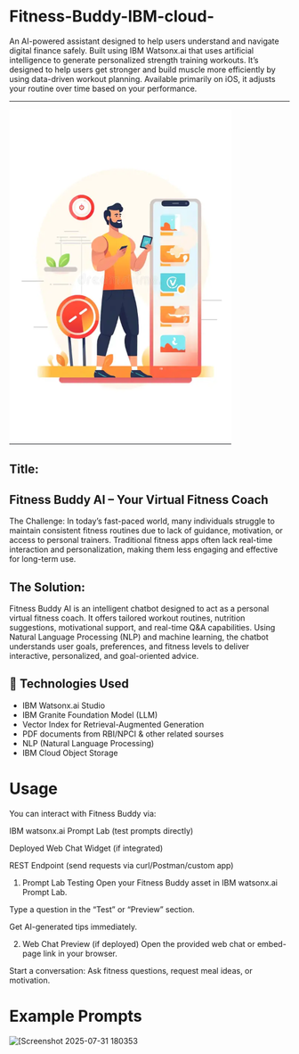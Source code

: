 # Fitness-Buddy-IBM-cloud-

An AI-powered assistant designed to help users understand and navigate digital finance safely. Built using IBM Watsonx.ai that uses artificial intelligence to generate personalized strength training workouts. It’s designed to help users get stronger and build muscle more efficiently by using data-driven workout planning. Available primarily on iOS, it adjusts your routine over time based on your performance.

---

![Fitness Buddy AI](https://github.com/uditnarayan1234/Fitness-Buddy-IBM-cloud-/blob/2ee9926b61d6f6627cae6ec16f244249c77923bc/Screenshot%202025-08-04%20085108.png)

## Title:
## Fitness Buddy AI – Your Virtual Fitness Coach
The Challenge:
In today’s fast-paced world, many individuals struggle to maintain consistent fitness routines due to lack of guidance, motivation, or access to personal trainers. Traditional fitness apps often lack real-time interaction and personalization, making them less engaging and effective for long-term use.

## The Solution:
Fitness Buddy AI is an intelligent chatbot designed to act as a personal virtual fitness coach. It offers tailored workout routines, nutrition suggestions, motivational support, and real-time Q&A capabilities. Using Natural Language Processing (NLP) and machine learning, the chatbot understands user goals, preferences, and fitness levels to deliver interactive, personalized, and goal-oriented advice.

 ## 🧠 Technologies Used

- IBM Watsonx.ai Studio
- IBM Granite Foundation Model (LLM)
- Vector Index for Retrieval-Augmented Generation
- PDF documents from RBI/NPCI & other related sourses
- NLP (Natural Language Processing)
- IBM Cloud Object Storage
  
# Usage
You can interact with Fitness Buddy via:

IBM watsonx.ai Prompt Lab (test prompts directly)

Deployed Web Chat Widget (if integrated)

REST Endpoint (send requests via curl/Postman/custom app)

1. Prompt Lab Testing
Open your Fitness Buddy asset in IBM watsonx.ai Prompt Lab.

Type a question in the “Test” or “Preview” section.

Get AI-generated tips immediately.

2. Web Chat Preview (if deployed)
Open the provided web chat or embed-page link in your browser.

Start a conversation: Ask fitness questions, request meal ideas, or motivation.

# Example Prompts
<img width="929" height="734" alt="[Screenshot 2025-07-31 180353" src="https://github.com/user-attachments/assets/02919562-e9d6-4259-b393-2618c49e5876](https://github.com/uditnarayan1234/Fitness-Buddy-IBM-cloud-/blob/faae23807f0754eff06630e1bbd111543318842b/Suggested_4_prompts.png)" />


